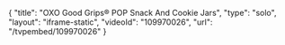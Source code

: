 {
    "title": "OXO Good Grips&reg; POP Snack And Cookie Jars",
    "type": "solo",
    "layout": "iframe-static",
    "videoId": "109970026",
    "url": "\/tvpembed\/109970026"
}